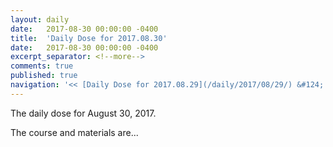 ```yaml
---
layout: daily
date:   2017-08-30 00:00:00 -0400
title:  'Daily Dose for 2017.08.30'
date:   2017-08-30 00:00:00 -0400
excerpt_separator: <!--more-->
comments: true
published: true
navigation: '<< [Daily Dose for 2017.08.29](/daily/2017/08/29/) &#124; [Aug 2017](/daily/2017/08/) &#124; [2017](/daily/2017/) &#124; [Daily Dose for 2017.08.31](/daily/2017/08/31/) >>'
---
```

The daily dose for August 30, 2017.

<!--more-->

The course and materials are...
